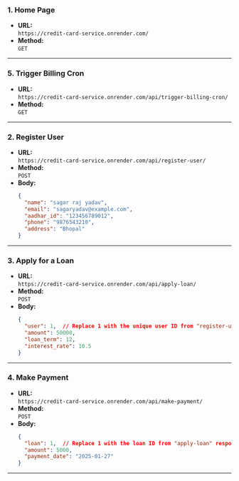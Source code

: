 
### **1. Home Page**
- **URL:**  
  `https://credit-card-service.onrender.com/`
- **Method:**  
  `GET`


---

### **5. Trigger Billing Cron**
- **URL:**  
  `https://credit-card-service.onrender.com/api/trigger-billing-cron/`
- **Method:**  
  `GET`
  
---

### **2. Register User**
- **URL:**  
  `https://credit-card-service.onrender.com/api/register-user/`
- **Method:**  
  `POST`
- **Body:**  
  ```json
  {
    "name": "sagar raj yadav",
    "email": "sagaryadav@example.com",
    "aadhar_id": "123456789012",
    "phone": "9876543210",
    "address": "Bhopal"
  }
  ```

---

### **3. Apply for a Loan**
- **URL:**  
  `https://credit-card-service.onrender.com/api/apply-loan/`
- **Method:**  
  `POST`
- **Body:**  
  ```json
  {
    "user": 1,  // Replace 1 with the unique user ID from "register-user" response
    "amount": 50000,
    "loan_term": 12, 
    "interest_rate": 10.5
  }
  ```

---

### **4. Make Payment**
- **URL:**  
  `https://credit-card-service.onrender.com/api/make-payment/`
- **Method:**  
  `POST`
- **Body:**  
  ```json
  {
    "loan": 1,  // Replace 1 with the loan ID from "apply-loan" response
    "amount": 5000,
    "payment_date": "2025-01-27"
  }
  ```




---


